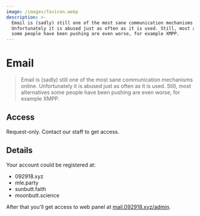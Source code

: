 ```yaml
---
image: /images/favicon.webp
description: >-
  Email is (sadly) still one of the most sane communication mechanisms online.
  Unfortunately it is abused just as often as it is used. Still, most alternatives
  some people have been pushing are even worse, for example XMPP.
---
```


# Email

> Email is (sadly) still one of the most sane communication mechanisms online.
Unfortunately it is abused just as often as it is used. Still, most alternatives
some people have been pushing are even worse, for example XMPP.

## Access

Request-only. Contact our staff to get access.

## Details

Your account could be registered at:

- 092918.xyz
- mle.party
- sunbutt.faith
- moonbutt.science

After that you'll get access to web panel at [mail.092918.xyz/admin](https://mail.092918.xyz/admin).